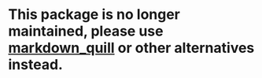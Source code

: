 # This package is no longer maintained, please use [markdown_quill](https://pub.dev/packages/markdown_quill) or other alternatives instead.

